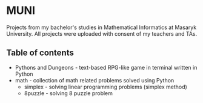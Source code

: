 # MUNI

Projects from my bachelor's studies in Mathematical Informatics at Masaryk University. All projects were uploaded with consent of my teachers and TAs.

## Table of contents

-   Pythons and Dungeons - text-based RPG-like game in terminal written in Python
-   math - collection of math related problems solved using Python
    -   simplex - solving linear programming problems (simplex method)
    -   8puzzle - solving 8 puzzle problem
